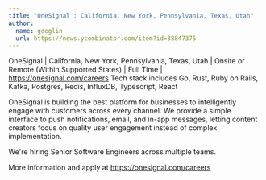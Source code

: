 ```yaml
---
title: "OneSignal : California, New York, Pennsylvania, Texas, Utah"
author:
  name: gdeglin
  url: https://news.ycombinator.com/item?id=38847375
---
```

OneSignal | California, New York, Pennsylvania, Texas, Utah | Onsite or Remote (Within Supported States) | Full Time | <a href="https:&#x2F;&#x2F;onesignal.com&#x2F;careers" rel="nofollow">https:&#x2F;&#x2F;onesignal.com&#x2F;careers</a>
Tech stack includes Go, Rust, Ruby on Rails, Kafka, Postgres, Redis, InfluxDB, Typescript, React

OneSignal is building the best platform for businesses to intelligently engage with customers across every channel. We provide a simple interface to push notifications, email, and in-app messages, letting content creators focus on quality user engagement instead of complex implementation.

We&#x27;re hiring Senior Software Engineers across multiple teams.

More information and apply at <a href="https:&#x2F;&#x2F;onesignal.com&#x2F;careers" rel="nofollow">https:&#x2F;&#x2F;onesignal.com&#x2F;careers</a>
